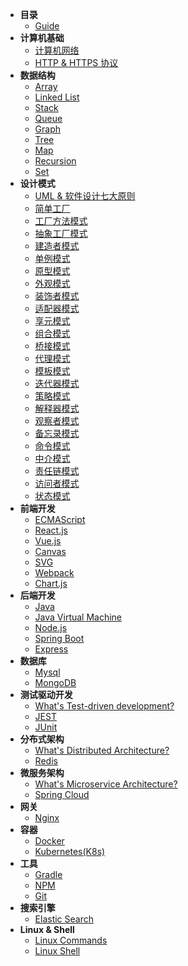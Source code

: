 * **目录**
    * [Guide](/roadmap/)
* **计算机基础**
    * [计算机网络](/roadmap/foundation/networking)
    * [HTTP & HTTPS 协议](/roadmap/foundation/http)
* **数据结构**
    * [Array](/roadmap/data_structure/array)
    * [Linked List](/roadmap/data_structure/LinkedList)
    * [Stack](/roadmap/data_structure/stack)
    * [Queue](/roadmap/data_structure/queue)
    * [Graph](/roadmap/data_structure/graph)
    * [Tree](/roadmap/data_structure/tree)
    * [Map](/roadmap/data_structure/map)
    * [Recursion](/roadmap/data_structure/recursion)
    * [Set](/roadmap/data_structure/set)
* **设计模式**
    * [UML & 软件设计七大原则](/roadmap/design_pattern/uml)
    * [简单工厂](/roadmap/design_pattern/simple_factory)
    * [工厂方法模式](/roadmap/design_pattern/factory_method)
    * [抽象工厂模式](/roadmap/design_pattern/abstract_factory)
    * [建造者模式](/roadmap/design_pattern/builder)
    * [单例模式](/roadmap/design_pattern/singleton)
    * [原型模式](/roadmap/design_pattern/)
    * [外观模式](/roadmap/design_pattern/)
    * [装饰者模式](/roadmap/design_pattern/)
    * [适配器模式](/roadmap/design_pattern/)
    * [享元模式](/roadmap/design_pattern/)
    * [组合模式](/roadmap/design_pattern/)
    * [桥接模式](/roadmap/design_pattern/)
    * [代理模式](/roadmap/design_pattern/)
    * [模板模式](/roadmap/design_pattern/)
    * [迭代器模式](/roadmap/design_pattern/)
    * [策略模式](/roadmap/design_pattern/)
    * [解释器模式](/roadmap/design_pattern/)
    * [观察者模式](/roadmap/design_pattern/)
    * [备忘录模式](/roadmap/design_pattern/)
    * [命令模式](/roadmap/design_pattern/)
    * [中介模式](/roadmap/design_pattern/)
    * [责任链模式](/roadmap/design_pattern/)
    * [访问者模式](/roadmap/design_pattern/)
    * [状态模式](/roadmap/design_pattern/)
* **前端开发**
    * [ECMAScript](/roadmap/frontend/ecmascript)
    * [React.js](/roadmap/frontend/react)
    * [Vue.js](/roadmap/frontend/vue)
    * [Canvas](/roadmap/frontend/canvas)
    * [SVG](/roadmap/frontend/svg)
    * [Webpack](/roadmap/frontend/webpack)
    * [Chart.js](/roadmap/frontend/chart.js)
* **后端开发**
    * [Java](/roadmap/backend/java)
    * [Java Virtual Machine](/roadmap/backend/jvm)
    * [Node.js](/roadmap/backend/node.js)
    * [Spring Boot](/roadmap/backend/springboot)
    * [Express](/roadmap/backend/express)
* **数据库**
    * [Mysql](/roadmap/database/mysql)
    * [MongoDB](/roadmap/database/mongodb)
* **测试驱动开发**
    * [What's Test-driven development?](/roadmap/test_driven/)
    * [JEST](/roadmap/test_driven/jest)
    * [JUnit](/roadmap/test_driven/junit)
* **分布式架构**
    * [What's Distributed Architecture?](/roadmap/distributed/)
    * [Redis](/roadmap/distributed/redis)
* **微服务架构**
    * [What's Microservice Architecture?](/roadmap/microservice/)
    * [Spring Cloud](/roadmap/microservice/springcloud)
* **网关**
    * [Nginx](/roadmap/gateway/nginx)
* **容器**
    * [Docker](/roadmap/container/docker)
    * [Kubernetes(K8s)](/roadmap/container/kubernetes)
* **工具**
    * [Gradle](/roadmap/tools/gradle)
    * [NPM](/roadmap/tools/npm)
    * [Git](/roadmap/tools/git)
* **搜索引擎**
    * [Elastic Search](/roadmap/search_engin/elasticsearch)
* **Linux & Shell**
    * [Linux Commands](/roadmap/linux/commands)
    * [Linux Shell](/roadmap/linux/shell)

